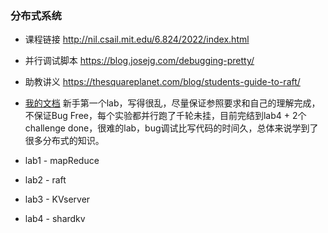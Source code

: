 ### 分布式系统

- 课程链接 http://nil.csail.mit.edu/6.824/2022/index.html
- 并行调试脚本 https://blog.josejg.com/debugging-pretty/
- 助教讲义 https://thesquareplanet.com/blog/students-guide-to-raft/
- [我的文档](./lab文档汇总.md) 
新手第一个lab，写得很乱，尽量保证参照要求和自己的理解完成，不保证Bug Free，每个实验都并行跑了千轮未挂，目前完结到lab4 + 2个challenge done，很难的lab，bug调试比写代码的时间久，总体来说学到了很多分布式的知识。

- lab1 - mapReduce
- lab2 - raft
- lab3 - KVserver
- lab4 - shardkv